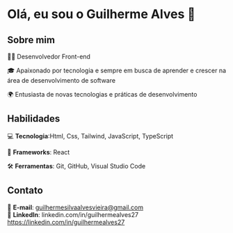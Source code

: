 # Olá, eu sou o Guilherme Alves 👋

## Sobre mim
👨‍💻 Desenvolvedor Front-end

🎓 Apaixonado por tecnologia e sempre em busca de aprender e crescer na área de desenvolvimento de software

🌍 Entusiasta de novas tecnologias e práticas de desenvolvimento

## Habilidades
💻 **Tecnologia**:Html, Css, Tailwind, JavaScript, TypeScript 

🚀 **Frameworks**: React 

🛠️ **Ferramentas**: Git, GitHub, Visual Studio Code 

## Contato
📧 **E-mail**: guilhermesilvaalvesvieira@gmail.com  
💼 **LinkedIn**: linkedin.com/in/guilhermealves27 https://linkedin.com/in/guilhermealves27


<!---
GuilhermeAlves27/GuilhermeAlves27 is a ✨ special ✨ repository because its `README.md` (this file) appears on your GitHub profile.
You can click the Preview link to take a look at your changes.
--->
